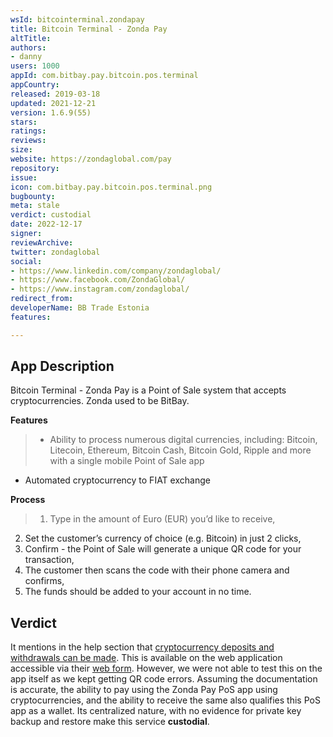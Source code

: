 ```yaml
---
wsId: bitcointerminal.zondapay
title: Bitcoin Terminal - Zonda Pay
altTitle: 
authors:
- danny
users: 1000
appId: com.bitbay.pay.bitcoin.pos.terminal
appCountry: 
released: 2019-03-18
updated: 2021-12-21
version: 1.6.9(55)
stars: 
ratings: 
reviews: 
size: 
website: https://zondaglobal.com/pay
repository: 
issue: 
icon: com.bitbay.pay.bitcoin.pos.terminal.png
bugbounty: 
meta: stale
verdict: custodial
date: 2022-12-17
signer: 
reviewArchive: 
twitter: zondaglobal
social:
- https://www.linkedin.com/company/zondaglobal/
- https://www.facebook.com/ZondaGlobal/
- https://www.instagram.com/zondaglobal/
redirect_from: 
developerName: BB Trade Estonia
features: 

---
```


## App Description 

Bitcoin Terminal - Zonda Pay is a Point of Sale system that accepts cryptocurrencies. Zonda used to be BitBay.

**Features**

> - Ability to process numerous digital currencies, including: Bitcoin, Litecoin, Ethereum, Bitcoin Cash, Bitcoin Gold, Ripple and more with a single mobile Point of Sale app
- Automated cryptocurrency to FIAT exchange

**Process**

> 1. Type in the amount of Euro (EUR) you’d like to receive,
2. Set the customer’s currency of choice (e.g. Bitcoin) in just 2 clicks,
3. Confirm - the Point of Sale will generate a unique QR code for your transaction,
4. The customer then scans the code with their phone camera and confirms,
5. The funds should be added to your account in no time.

## Verdict

It mentions in the help section that [cryptocurrency deposits and withdrawals can be made](https://zondaglobal.com/en/helpdesk/zonda-pay/deposits-and-withdrawals). This is available on the web application accessible via their [web form](https://app.paywithzonda.com/). However, we were not able to test this on the app itself as we kept getting QR code errors. Assuming the documentation is accurate, the ability to pay using the Zonda Pay PoS app using cryptocurrencies, and the ability to receive the same also qualifies this PoS app as a wallet. Its centralized nature, with no evidence for private key backup and restore make this service **custodial**.